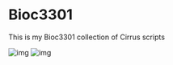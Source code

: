# Bioc3301
This is my Bioc3301 collection of Cirrus scripts


![img](https://imgur.com/a/nqKq3AQ)
![img](http://i.imgur.com/workflow.png)
